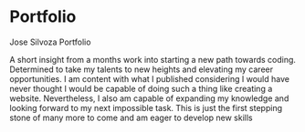 # Portfolio
Jose Silvoza Portfolio

A short insight from a months work into starting a new path towards coding.
Determined to take my talents to new heights and elevating my career opportunities.
I am content with what I published considering I would have never thought I would be capable of doing such a thing like creating a website.
Nevertheless, I also am capable of expanding my knowledge and looking forward to my next impossible task. 
This is just the first stepping stone of many more to come and am eager to develop new skills

